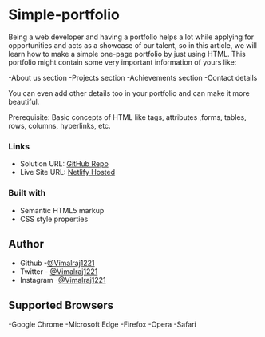 # Simple-portfolio

Being a web developer and having a portfolio helps a lot while applying for opportunities and acts as a showcase of our talent, so in this article, we will learn how to make a simple one-page portfolio by just using HTML. This portfolio might contain some very important information of yours like:

   -About us section
   -Projects section
   -Achievements section
   -Contact details

You can even add other details too in your portfolio and can make it more beautiful.

Prerequisite: Basic concepts of HTML like tags, attributes ,forms, tables, rows, columns, hyperlinks, etc.

### Links

- Solution URL: [GitHub Repo](https://github.com/Vimalraj1221/Simple-Portfolio)
- Live Site URL: [Netlify Hosted](https://simple-Portfolio.netlify.app/)

### Built with

- Semantic HTML5 markup
- CSS style properties 

## Author

- Github -[@Vimalraj1221](https://www.github.com/Vimalraj1221)
- Twitter - [@Vimalraj1221](https://www.twitter.com/Vimalraj1221)
- Instagram -[@Vimalraj1221](https://www.instagram.com/vimalraj_1221/)

## Supported Browsers

-Google Chrome
-Microsoft Edge
-Firefox
-Opera
-Safari
